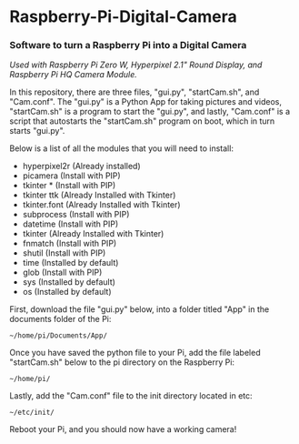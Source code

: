 # Raspberry-Pi-Digital-Camera
### Software to turn a Raspberry Pi into a Digital Camera

*Used with Raspberry Pi Zero W, Hyperpixel 2.1" Round Display, and Raspberry Pi HQ Camera Module.*

In this repository, there are three files, "gui.py", "startCam.sh", and "Cam.conf". The "gui.py" is a Python App for taking pictures and videos, "startCam.sh" is a program to start the "gui.py", and lastly, "Cam.conf" is a script that autostarts the "startCam.sh" program on boot, which in turn starts "gui.py".

Below is a list of all the modules that you will need to install:

- hyperpixel2r (Already installed)
- picamera (Install with PIP)
- tkinter * (Install with PIP)
- tkinter ttk (Already Installed with Tkinter)
- tkinter.font (Already Installed with Tkinter)
- subprocess (Install with PIP)
- datetime (Install with PIP)
- tkinter (Already Installed with Tkinter)
- fnmatch (Install with PIP)
- shutil (Install with PIP)
- time (Installed by default)
- glob (Install with PIP)
- sys (Installed by default)
- os (Installed by default)

First, download the file "gui.py" below, into a folder titled "App" in the documents folder of the Pi:

`~/home/pi/Documents/App/`

Once you have saved the python file to your Pi, add the file labeled "startCam.sh" below to the pi directory on the Raspberry Pi:

`~/home/pi/`

Lastly, add the "Cam.conf" file to the init directory located in etc:

`~/etc/init/`

Reboot your Pi, and you should now have a working camera!
